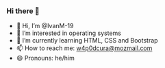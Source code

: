 ### Hi there 👋

- 👋 Hi, I’m @IvanM-19
- 👀 I’m interested in operating systems
- 🌱 I’m currently learning HTML, CSS and Bootstrap
- 📫 How to reach me: w4p0dcura@mozmail.com
- 😄 Pronouns: he/him

<!---
IvanM-19/IvanM-19 is a ✨ special ✨ repository because its `README.md` (this file) appears on your GitHub profile.
You can click the Preview link to take a look at your changes.
--->
